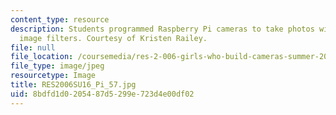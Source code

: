 ```yaml
---
content_type: resource
description: Students programmed Raspberry Pi cameras to take photos with different
  image filters. Courtesy of Kristen Railey.
file: null
file_location: /coursemedia/res-2-006-girls-who-build-cameras-summer-2016/8bdfd1d0205487d5299e723d4e00df02_RES2006SU16_Pi_57.jpg
file_type: image/jpeg
resourcetype: Image
title: RES2006SU16_Pi_57.jpg
uid: 8bdfd1d0-2054-87d5-299e-723d4e00df02
---
```

